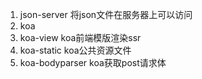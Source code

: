 1. json-server 将json文件在服务器上可以访问
2. koa
3. koa-view koa前端模版渲染ssr
4. koa-static koa公共资源文件
5. koa-bodyparser koa获取post请求体